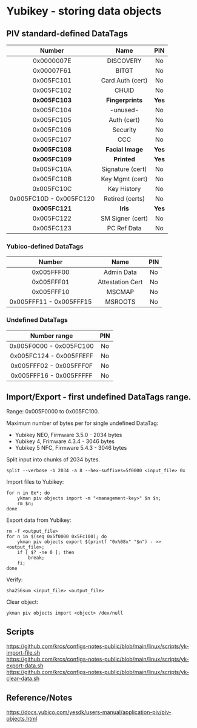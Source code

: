 # Yubikey - storing data objects

## PIV standard-defined DataTags

| Number                  | Name             | PIN     |
| :---------------------: | :--------------: | :-----: |
| 0x0000007E              | DISCOVERY        | No      |
| 0x00007F61              | BITGT            | No      |
| 0x005FC101              | Card Auth (cert) | No      |
| 0x005FC102              | CHUID            | No      |
| **0x005FC103**          | **Fingerprints** | **Yes** |
| 0x005FC104              | -unused-         | No      |
| 0x005FC105              | Auth (cert)      | No      |
| 0x005FC106              | Security         | No      |
| 0x005FC107              | CCC              | No      |
| **0x005FC108**          | **Facial Image** | **Yes** |
| **0x005FC109**          | **Printed**      | **Yes** |
| 0x005FC10A              | Signature (cert) | No      |
| 0x005FC10B              | Key Mgmt (cert)  | No      |
| 0x005FC10C              | Key History      | No      |
| 0x005FC10D - 0x005FC120 | Retired (certs)  | No      |
| **0x005FC121**          | **Iris**         | **Yes** |
| 0x005FC122              | SM Signer (cert) | No      |
| 0x005FC123              | PC Ref Data      | No      |

### Yubico-defined DataTags

| Number                  | Name             | PIN  |
| :---------------------: | :--------------: | :--: |
| 0x005FFF00              | Admin Data       | No   |
| 0x005FFF01              | Attestation Cert | No   |
| 0x005FFF10              | MSCMAP           | No   |
| 0x005FFF11 - 0x005FFF15 | MSROOTS          | No   |

### Undefined DataTags

| Number range            | PIN  |
| :---------------------: | :--: |
| 0x005F0000 - 0x005FC100 | No   |
| 0x005FC124 - 0x005FFEFF | No   |
| 0x005FFF02 - 0x005FFF0F | No   |
| 0x005FFF16 - 0x005FFFFF | No   |

## Import/Export - first undefined DataTags range.

Range: 0x005F0000 to 0x005FC100.

Maximum number of bytes per for single undefined DataTag:  
- Yubikey NEO, Firmware 3.5.0   - 2034 bytes  
- Yubikey 4, Frimware 4.3.4     - 3046 bytes  
- Yubikey 5 NFC, Firmware 5.4.3 - 3046 bytes  

Split input into chunks of 2034 bytes.

    split --verbose -b 2034 -a 8 --hex-suffixes=5f0000 <input_file> 0x

Import files to Yubikey:

    for n in 0x*; do
        ykman piv objects import -m "<management-key>" $n $n;
        rm $n;
    done

Export data from Yubikey:

    rm -f <output_file>
    for n in $(seq 0x5f0000 0x5Fc100); do
        ykman piv objects export $(printf "0x%08x" "$n") - >> <output_file>;
        if [ $? -ne 0 ]; then
            break;
        fi;
    done

Verify:

    sha256sum <input_file> <output_file>

Clear object:

    ykman piv objects import <object> /dev/null

## Scripts

https://github.com/krcs/configs-notes-public/blob/main/linux/scripts/yk-import-file.sh  
https://github.com/krcs/configs-notes-public/blob/main/linux/scripts/yk-export-data.sh  
https://github.com/krcs/configs-notes-public/blob/main/linux/scripts/yk-clear-data.sh  

## Reference/Notes

https://docs.yubico.com/yesdk/users-manual/application-piv/piv-objects.html

